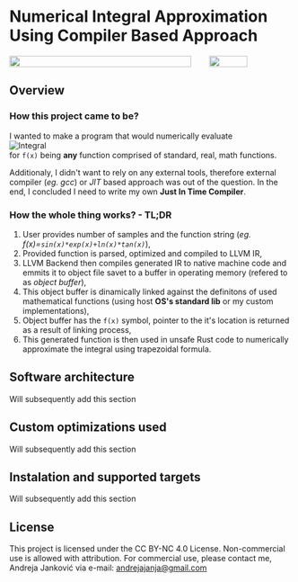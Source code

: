 # Numerical Integral Approximation Using Compiler Based Approach

<div style = "
display: flex;
flex-direction: row;
">
    <img src = "https://logodix.com/logo/1784092.jpg" style = "width: 100%; height: 100%; margin-right: 2rem;">
    <img src = "https://th.bing.com/th/id/OIP.tNft0ETIabqB2AtBx7ZQJwHaE8?rs=1&pid=ImgDetMain" style = "width: 45.65%;">
</div>

## Overview

### How this project came to be?
I wanted to make a program that would numerically evaluate<br>
![Integral](https://latex.codecogs.com/png.latex?\color{White}\int_{a}^{b}%20f(x)%20dx%20\quad%20x,%20a,%20b%20\in%20\mathbb{R}\quad%20a%20%3C%20b)
<br>for ```f(x)``` being **any** function comprised of standard, real, math functions.

Additionaly, I didn't want to rely on any external tools, therefore external compiler (*eg. gcc*) or *JIT* based approach was out of the question. In the end, I concluded I need to write my own **Just In Time Compiler**.

### How the whole thing works? - **TL;DR**
1. User provides number of samples and the function string (_eg. f(x)=`sin(x)*exp(x)+ln(x)*tan(x)`_),
2. Provided function is parsed, optimized and compiled to LLVM IR, 
3. LLVM Backend then compiles generated IR to native machine code and emmits it to object file savet to a buffer in operating memory (refered to as *object buffer*),
4. This object buffer is dinamically linked against the definitons of used mathematical functions (using host **OS's standard lib** or my custom implementations),
5. Object buffer has the `f(x)` symbol, pointer to the it's location is returned as a result of linking process,
6. This generated function is then used in unsafe Rust code to numerically approximate the integral using trapezoidal formula.

## Software architecture

Will subsequently add this section

## Custom optimizations used

Will subsequently add this section

## Instalation and supported targets
Will subsequently add this section

## License

This project is licensed under the CC BY-NC 4.0 License. Non-commercial use is allowed with attribution.
For commercial use, please contact me, Andreja Janković via e-mail: andrejajanja@gmail.com
